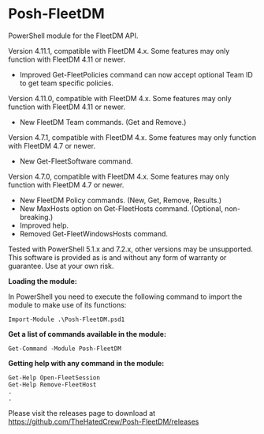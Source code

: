 # Posh-FleetDM
PowerShell module for the FleetDM API.

Version 4.11.1, compatible with FleetDM 4.x.  Some features may only function with FleetDM 4.11 or newer.

- Improved Get-FleetPolicies command can now accept optional Team ID to get team specific policies.

Version 4.11.0, compatible with FleetDM 4.x.  Some features may only function with FleetDM 4.11 or newer.

- New FleetDM Team commands.  (Get and Remove.)

Version 4.7.1, compatible with FleetDM 4.x.  Some features may only function with FleetDM 4.7 or newer.

- New Get-FleetSoftware command.

Version 4.7.0, compatible with FleetDM 4.x.  Some features may only function with FleetDM 4.7 or newer.

- New FleetDM Policy commands.  (New, Get, Remove, Results.)
- New MaxHosts option on Get-FleetHosts command. (Optional, non-breaking.)
- Improved help.
- Removed Get-FleetWindowsHosts command.

Tested with PowerShell 5.1.x and 7.2.x, other versions may be unsupported.
This software is provided as is and without any form of warranty or guarantee.  Use at your own risk.

**Loading the module:**

In PowerShell you need to execute the following command to import the module to make use of its functions:

    Import-Module .\Posh-FleetDM.psd1

**Get a list of commands available in the module:**

    Get-Command -Module Posh-FleetDM

**Getting help with any command in the module:**

    Get-Help Open-FleetSession
    Get-Help Remove-FleetHost
    .
    .

Please visit the releases page to download at https://github.com/TheHatedCrew/Posh-FleetDM/releases
